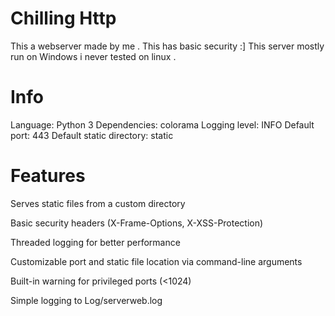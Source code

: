 # Chilling Http
This a webserver made by me .
This has basic security :]
This server mostly run on Windows i never tested on linux .

# Info
Language: Python 3
Dependencies: colorama
Logging level: INFO
Default port: 443
Default static directory: static

# Features
Serves static files from a custom directory

Basic security headers (X-Frame-Options, X-XSS-Protection)

Threaded logging for better performance

Customizable port and static file location via command-line arguments

Built-in warning for privileged ports (<1024)

Simple logging to Log/serverweb.log
